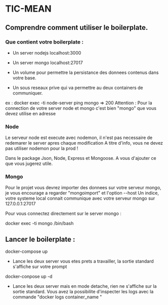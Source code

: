 # TIC-MEAN

## Comprendre comment utiliser le boilerplate.

### Que contient votre boilerplate :


- Un server nodejs localhost:3000
- Un server mongo  localhost:27017


- Un volume pour permettre la persistance des donnees contenus dans votre base.
- Un sous reseaux prive qui va permettre au deux containers de communiquer.


ex : docker exec -ti node-server ping mongo => 200
Attention : Pour la connection de votre server node et mongo c'est bien "mongo" que vous devez utilise en adresse

### Node

Le serveur node est execute avec nodemon, il n'est pas necessaire de redemarer le server apres chaque modification
A titre d'info, vous ne devez pas utiliser nodemon pour la prod !

Dans le package Json, Node, Express et Mongoose. A vous d'ajouter ce que vous jugerez utile.


### Mongo

Pour le projet vous devrez importer des donnees sur votre serveur mongo, je vous encourage a regarder "mongoimport" et l'option --host
Un indice, votre systeme local connait communique avec votre serveur mongo sur 127.0.0.1:27017

Pour vous connectez directement sur le server mongo :

docker  exec -ti mongo /bin/bash


## Lancer le boilerplate :

docker-compose up

- Lance les deux server vous etes prets a travailler, la sortie standard s'affiche sur votre prompt

docker-conpose up -d

- Lance les deux server mais en mode detache, rien ne s'affiche sur la sortie standard.
  Vous avez la possibilite d'inspecter les logs avec la commande "docker logs container_name "
